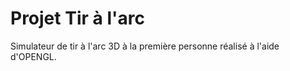 # Projet Tir à l'arc
Simulateur de tir à l'arc 3D à la première personne réalisé à l'aide d'OPENGL.
